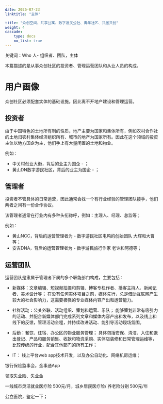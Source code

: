 ```yaml
---
date: 2025-07-23
linktitle: "主体"

title: "众创空间、共享公寓、数字游民公社、青年社区、共居共创"
weight: 4
cascade:
    type: docs
    no_list: true
---
```



关键词：Who 人- 组织者、团队，主体  


本篇描述的是从事众创社区的投资者、管理运营团队和从业人员的构成。

# 用户画像

众创社区必须配套实体的基础设施，因此离不开地产建设和管理运营。

## 投资者
由于中国特色的土地所有制的性质，地产主要为国家和集体所有，例如农村合作社的土地归农村集体经济组织所有、城市的地产为国家所有。因此在这个领域的投资主体以地方国企为主，他们手上有大量闲置的土地和物业。

例如：
- 中关村创业大街，背后的业主为国企 - ；
- 黄山DN数字游民社区，背后的业主为国企 - ；

## 管理者
投资者不管具体的日常运营，因此通常会找一个有行业经验的管理团队接手，他们两者之间有一份合作协议。

该管理者通常在行业内有多种头衔称呼，例如：主理人、经理、总监等；

例如：
- 黄山NCC，背后的运营管理者为 - 数字游民社区电鸭的创始团队 大辉和大曹等；
- 安吉DNA，背后的运营管理者为 - 数字游民旅行作家 老许和阿德等；


## 运营团队
运营团队是隶属于管理者下属的多个职能部门构成，主要包括：

- 新媒体：文章编辑、短视频拍摄和剪辑、博客专栏作者、播客主持人、新闻记者、美术设计等；
在没有任何实体项目之前，媒体先行，总是借助互联网产生较大的社会影响力，这需要极强的专业媒体内容产出和运营能力。

- 社群活动：公关外联、活动组织、策划和运营、乐队；
能够策划非常有吸引力的活动、并配合新媒体部门完成系列文章和媒体内容产出和发布，以及线上和线下的反馈，管理活动全程，并持续改进活动、能引导活动现场氛围。

- 后勤：餐饮、住宿、办公区的物业服务管理；
具体包括安保、清洁、入住和退出登记、产品和服务销售、收款和物资采购、实体店装修和日常管理运维等，比较传统的行业，配合其他部门的所有工作；

- IT：
线上平台web app技术开发，以及办公自动化、网络机房运维；



银行保险监事会，金事通App

领取失业险、失业金

一线城市灵活就业医疗险 500元/月，城乡居民医疗险/ 养老险分别 500元/年

公立医院，鉴定一下；